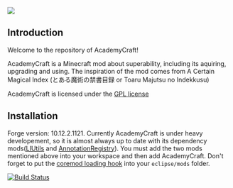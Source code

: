 ![](https://raw.githubusercontent.com/LambdaInnovation/AcademyCraft/master/blob/logo_resized.png)  

## Introduction
Welcome to the repository of AcademyCraft!

AcademyCraft is a Minecraft mod about superability, including its aquiring, upgrading and using. The inspiration of the mod comes from A Certain Magical Index (とある魔術の禁書目録 or Toaru Majutsu no Indekkusu)

AcademyCraft is licensed under the [GPL license](http://www.gnu.org/licenses/gpl.html "gpl license")

## Installation
Forge version: 10.12.2.1121.
Currently AcademyCraft is under heavy developement, so it is almost always up to date with its dependency mods([LIUtils][liu] and [AnnotationRegistry][ar]).
You must add the two mods mentioned above into your workspace and then add AcademyCraft.
Don't forget to put the [coremod loading hook](https://github.com/LambdaInnovation/AcademyCraft/tree/master/jar "loading hook") into your ```eclipse/mods``` folder.

[liu]: https://github.com/LambdaInnovation/LIUtils
[ar]: https://github.com/LambdaInnovation/AnnotationRegistry

[![Build Status](https://travis-ci.org/LambdaInnovation/AcademyCraft.svg?branch=master)](https://travis-ci.org/LambdaInnovation/AcademyCraft)
